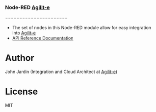### Node-RED [Agilit-e](https://agilite.io)
 ======================

* The set of nodes in this Node-RED module allow for easy integration into [Agilit-e](https://agilite.io)
* [API Reference Documentation](https://docs.agilite.io/v5.1/reference)

 # Author
 John Jardin (Integration and Cloud Architect at [Agilit-e](https://agilite.io))

 # License
MIT
